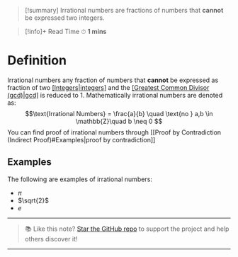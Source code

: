 
>[!summary]
Irrational numbers are fractions of numbers that **cannot** be expressed two integers.

>[!info]+ Read Time
⏱ **1 mins**
# Definition 
Irrational numbers any fraction of numbers that **cannot** be expressed as fraction of two [[Integers|integers]](a,b) and the [[Greatest Common Divisor (gcd)|gcd]](a,b) is reduced to 1. Mathematically irrational numbers are denoted as:
$$\text{Irrational Numbers} = \frac{a}{b} \quad \text{no } a,b \in \mathbb{Z}\quad b \neq 0 $$
You can find proof of irrational numbers through [[Proof by Contradiction (Indirect Proof)#Examples|proof by contradiction]]
## Examples
The following are examples of irrational numbers:
- $\pi$
- $\sqrt{2}$
- $e$


---

> 📚 Like this note? [Star the GitHub repo](https://github.com/rajeevphysics/Obsidian-MathMatter) to support the project and help others discover it!

---
